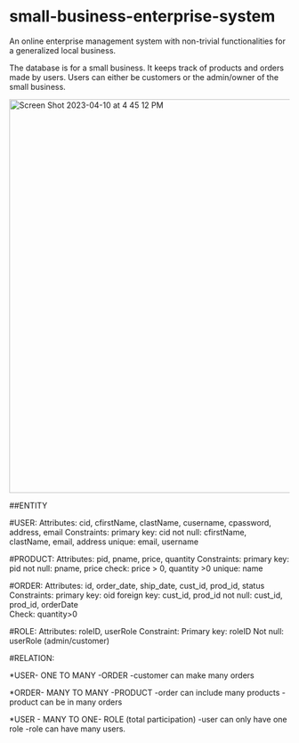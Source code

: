 # small-business-enterprise-system
An online enterprise management system with non-trivial functionalities for a generalized local business. 

The database is for a small business. It keeps track of products and orders made by users. Users can either be customers or the admin/owner of the small business.  


<img width="707" alt="Screen Shot 2023-04-10 at 4 45 12 PM" src="https://user-images.githubusercontent.com/67254834/230995163-6639ac6f-a8de-40c4-aa58-3a9972292e06.png">


##ENTITY

#USER:
Attributes: cid, cfirstName, clastName, cusername, cpassword, address, email
Constraints:
primary key: cid
not null: cfirstName, clastName, email, address
unique: email, username

#PRODUCT: 
Attributes: pid, pname, price, quantity
Constraints:
primary key: pid
not null: pname, price
check: price > 0, quantity >0
unique: name


#ORDER: 
Attributes: id, order_date, ship_date, cust_id, prod_id, status
Constraints:
primary key: oid
foreign key: cust_id, prod_id
not null: cust_id, prod_id, orderDate  
Check: quantity>0

#ROLE:
Attributes: roleID, userRole
Constraint:
Primary key: roleID
Not null: userRole (admin/customer)

#RELATION: 

*USER- ONE TO MANY -ORDER
	-customer can make many orders

*ORDER- MANY TO MANY -PRODUCT
	-order can include many products
	-product can be in many orders

*USER - MANY TO ONE- ROLE (total participation)
	-user can only have one role 
	-role can have many users.

